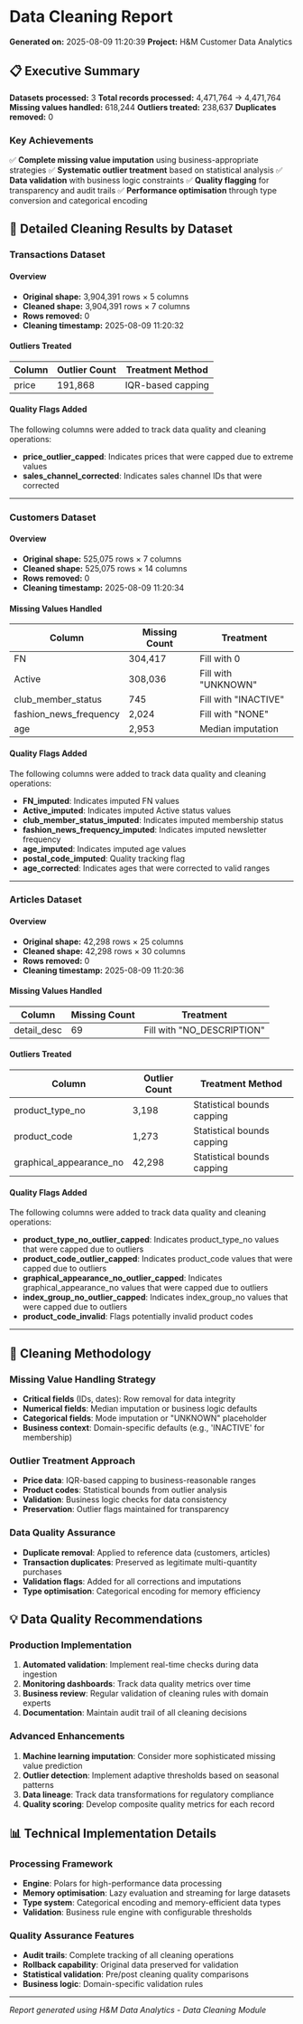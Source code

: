# Data Cleaning Report

**Generated on:** 2025-08-09 11:20:39
**Project:** H&M Customer Data Analytics

## 📋 Executive Summary

**Datasets processed:** 3
**Total records processed:** 4,471,764 → 4,471,764
**Missing values handled:** 618,244
**Outliers treated:** 238,637
**Duplicates removed:** 0

### Key Achievements
✅ **Complete missing value imputation** using business-appropriate strategies
✅ **Systematic outlier treatment** based on statistical analysis
✅ **Data validation** with business logic constraints
✅ **Quality flagging** for transparency and audit trails
✅ **Performance optimisation** through type conversion and categorical encoding

## 🧹 Detailed Cleaning Results by Dataset

### Transactions Dataset

#### Overview
- **Original shape:** 3,904,391 rows × 5 columns
- **Cleaned shape:** 3,904,391 rows × 7 columns
- **Rows removed:** 0
- **Cleaning timestamp:** 2025-08-09 11:20:32

#### Outliers Treated
| Column | Outlier Count | Treatment Method |
| ------ | ------------- | ---------------- |
| price | 191,868 | IQR-based capping |

#### Quality Flags Added
The following columns were added to track data quality and cleaning operations:

- **price_outlier_capped**: Indicates prices that were capped due to extreme values
- **sales_channel_corrected**: Indicates sales channel IDs that were corrected

---

### Customers Dataset

#### Overview
- **Original shape:** 525,075 rows × 7 columns
- **Cleaned shape:** 525,075 rows × 14 columns
- **Rows removed:** 0
- **Cleaning timestamp:** 2025-08-09 11:20:34

#### Missing Values Handled
| Column | Missing Count | Treatment |
| ------ | ------------- | --------- |
| FN | 304,417 | Fill with 0 |
| Active | 308,036 | Fill with "UNKNOWN" |
| club_member_status | 745 | Fill with "INACTIVE" |
| fashion_news_frequency | 2,024 | Fill with "NONE" |
| age | 2,953 | Median imputation |

#### Quality Flags Added
The following columns were added to track data quality and cleaning operations:

- **FN_imputed**: Indicates imputed FN values
- **Active_imputed**: Indicates imputed Active status values
- **club_member_status_imputed**: Indicates imputed membership status
- **fashion_news_frequency_imputed**: Indicates imputed newsletter frequency
- **age_imputed**: Indicates imputed age values
- **postal_code_imputed**: Quality tracking flag
- **age_corrected**: Indicates ages that were corrected to valid ranges

---

### Articles Dataset

#### Overview
- **Original shape:** 42,298 rows × 25 columns
- **Cleaned shape:** 42,298 rows × 30 columns
- **Rows removed:** 0
- **Cleaning timestamp:** 2025-08-09 11:20:36

#### Missing Values Handled
| Column | Missing Count | Treatment |
| ------ | ------------- | --------- |
| detail_desc | 69 | Fill with "NO_DESCRIPTION" |

#### Outliers Treated
| Column | Outlier Count | Treatment Method |
| ------ | ------------- | ---------------- |
| product_type_no | 3,198 | Statistical bounds capping |
| product_code | 1,273 | Statistical bounds capping |
| graphical_appearance_no | 42,298 | Statistical bounds capping |

#### Quality Flags Added
The following columns were added to track data quality and cleaning operations:

- **product_type_no_outlier_capped**: Indicates product_type_no values that were capped due to outliers
- **product_code_outlier_capped**: Indicates product_code values that were capped due to outliers
- **graphical_appearance_no_outlier_capped**: Indicates graphical_appearance_no values that were capped due to outliers
- **index_group_no_outlier_capped**: Indicates index_group_no values that were capped due to outliers
- **product_code_invalid**: Flags potentially invalid product codes

---

## 🔬 Cleaning Methodology

### Missing Value Handling Strategy
- **Critical fields** (IDs, dates): Row removal for data integrity
- **Numerical fields**: Median imputation or business logic defaults
- **Categorical fields**: Mode imputation or "UNKNOWN" placeholder
- **Business context**: Domain-specific defaults (e.g., 'INACTIVE' for membership)

### Outlier Treatment Approach
- **Price data**: IQR-based capping to business-reasonable ranges
- **Product codes**: Statistical bounds from outlier analysis
- **Validation**: Business logic checks for data consistency
- **Preservation**: Outlier flags maintained for transparency

### Data Quality Assurance
- **Duplicate removal**: Applied to reference data (customers, articles)
- **Transaction duplicates**: Preserved as legitimate multi-quantity purchases
- **Validation flags**: Added for all corrections and imputations
- **Type optimisation**: Categorical encoding for memory efficiency

## 💡 Data Quality Recommendations

### Production Implementation
1. **Automated validation**: Implement real-time checks during data ingestion
2. **Monitoring dashboards**: Track data quality metrics over time
3. **Business review**: Regular validation of cleaning rules with domain experts
4. **Documentation**: Maintain audit trail of all cleaning decisions

### Advanced Enhancements
1. **Machine learning imputation**: Consider more sophisticated missing value prediction
2. **Outlier detection**: Implement adaptive thresholds based on seasonal patterns
3. **Data lineage**: Track data transformations for regulatory compliance
4. **Quality scoring**: Develop composite quality metrics for each record

## 📊 Technical Implementation Details

### Processing Framework
- **Engine**: Polars for high-performance data processing
- **Memory optimisation**: Lazy evaluation and streaming for large datasets
- **Type system**: Categorical encoding and memory-efficient data types
- **Validation**: Business rule engine with configurable thresholds

### Quality Assurance Features
- **Audit trails**: Complete tracking of all cleaning operations
- **Rollback capability**: Original data preserved for validation
- **Statistical validation**: Pre/post cleaning quality comparisons
- **Business logic**: Domain-specific validation rules

---

*Report generated using H&M Data Analytics - Data Cleaning Module*